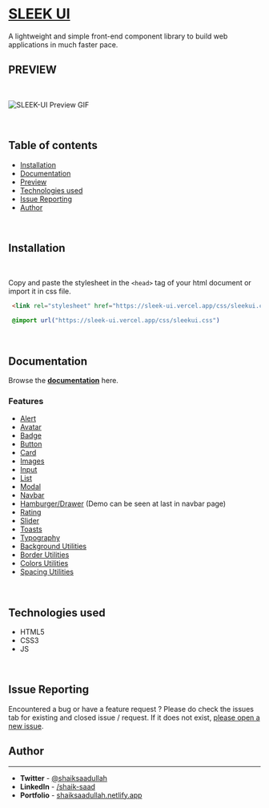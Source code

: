 # [SLEEK UI](https://sleek-ui.vercel.app)

A lightweight and simple front-end component library
to build web applications in much faster pace.
## **PREVIEW**

<br/>

![SLEEK-UI Preview GIF](./assets/sleekui-gif.gif)

<br/>

## **Table of contents**

- [Installation](#installation)
- [Documentation](#documentation)
- [Preview](#preview)
- [Technologies used](#technologies-used)
- [Issue Reporting](#issue-reporting)
- [Author](#author)

<br/>

## **Installation**

<br/>

Copy and paste the stylesheet in the `<head>` tag of your html document or
import it in css file.

```HTML
 <link rel="stylesheet" href="https://sleek-ui.vercel.app/css/sleekui.css">
```

```CSS
 @import url("https://sleek-ui.vercel.app/css/sleekui.css")
```

<br/>

## **Documentation**

Browse the **[documentation](https://sleek-ui.vercel.app/documentation/installation.html)** here.

### **Features**

- [Alert](https://sleek-ui.vercel.app/documentation/components/alerts.html)
- [Avatar](https://sleek-ui.vercel.app/documentation/components/avatar.html)
- [Badge](https://sleek-ui.vercel.app/documentation/components/badge.html)
- [Button](https://sleek-ui.vercel.app/documentation/components/buttons.html)
- [Card](https://sleek-ui.vercel.app/documentation/components/card.html)
- [Images](https://sleek-ui.vercel.app/documentation/components/images.html)
- [Input](https://sleek-ui.vercel.app/documentation/components/input.html)
- [List](https://sleek-ui.vercel.app/documentation/components/list.html)
- [Modal](https://sleek-ui.vercel.app/documentation/components/modal.html)
- [Navbar](https://sleek-ui.vercel.app/documentation/components/navbar.html)
- [Hamburger/Drawer](https://sleek-ui.vercel.app/documentation/components/navbar.html) (Demo can be seen at last in navbar page)
- [Rating](https://sleek-ui.vercel.app/documentation/components/rating.html)
- [Slider](https://sleek-ui.vercel.app/documentation/components/slider.html)
- [Toasts](https://sleek-ui.vercel.app/documentation/components/toasts.html)
- [Typography](https://sleek-ui.vercel.app/documentation/components/typography.html)
- [Background Utilities](https://sleek-ui.vercel.app/documentation/utilities/background.html)
- [Border Utilities](https://sleek-ui.vercel.app/documentation/utilities/borders.html)
- [Colors Utilities](https://sleek-ui.vercel.app/documentation/utilities/colors.html)
- [Spacing Utilities](https://sleek-ui.vercel.app/documentation/utilities/spacing.html)

<br/>

## **Technologies used**

- HTML5
- CSS3
- JS

<br/>

## **Issue Reporting**
Encountered a bug or have a feature request ? Please do check the issues tab for existing and closed issue / request. If it does not exist, [please open a new issue](https://github.com/shaik-saad/sleek-ui/issues).

## **Author**
<hr>

- **Twitter** - [@shaiksaadullah](https://twitter.com/shaiksaadullah)
- **LinkedIn** - [/shaik-saad](https://www.linkedin.com/in/shaik-saad)
- **Portfolio** - [shaiksaadullah.netlify.app](https://shaiksaadullah.netlify.app)
